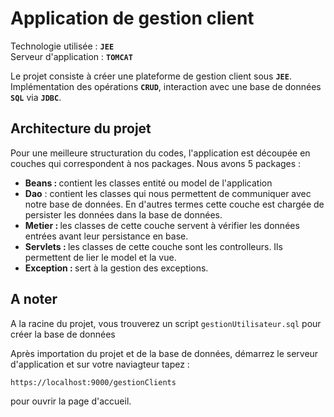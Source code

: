 # Application de gestion client
Technologie utilisée : <b>```JEE```</b> </br>
Serveur d'application : <b>```TOMCAT```</b>

Le projet consiste à créer une plateforme de gestion client sous <b>```JEE```</b>.
Implémentation des opérations <b>```CRUD```</b>, interaction avec une base de données <b>```SQL```</b> via <b>```JDBC```</b>. 

## Architecture du projet
Pour une meilleure structuration du codes, l'application est découpée en couches qui correspondent à nos packages. Nous avons 5 packages :
<ul>
  <li><b>Beans : </b> contient les classes entité ou model de l'application</li>
  <li><b>Dao</b> : contient les classes qui nous permettent de communiquer avec notre base de données. En d'autres termes cette couche est chargée de persister les données dans la base de données.</li>
  <li><b>Metier : </b> les classes de cette couche servent à vérifier les données entrées avant leur persistance en base.  </li>
  <li><b>Servlets : </b>les classes de cette couche sont les controlleurs. Ils permettent de lier le model et la vue.</li>
  <li><b>Exception : </b> sert à la gestion des exceptions.</li>
</ul>


## A noter
A la racine du projet, vous trouverez un script ```gestionUtilisateur.sql``` pour créer la base de données

Après importation du projet et de la base de données, démarrez le serveur d'application et sur votre naviagteur tapez :

```
https://localhost:9000/gestionClients
```
pour ouvrir la page d'accueil.
